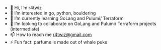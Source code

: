 - 👋 Hi, I’m r4twiz
- 👀 I’m interested in go, python, bouldering
- 🌱 I’m currently learning GoLang and Pulumi/ Terraform
- 💞️ I’m looking to collaborate on GoLang and Pulumi/ Terraform projects (intermediate)
- 📫 How to reach me r4twiz@gmail.com
- ⚡ Fun fact: parfume is made out of whale puke
